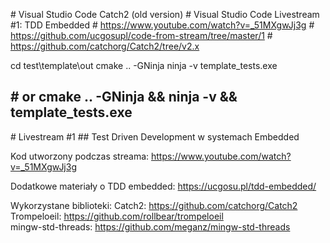 \# Visual Studio Code Catch2 (old version)
\# Visual Studio Code Livestream #1: TDD Embedded
\# https://www.youtube.com/watch?v=_51MXgwJj3g
\# https://github.com/ucgosupl/code-from-stream/tree/master/1
\# https://github.com/catchorg/Catch2/tree/v2.x

cd test\template\out
cmake .. -GNinja
ninja -v
template_tests.exe

\# or
cmake .. -GNinja && ninja -v && template_tests.exe
------------------------------------------------------------


\# Livestream #1
\## Test Driven Development w systemach Embedded

Kod utworzony podczas streama:
https://www.youtube.com/watch?v=_51MXgwJj3g

Dodatkowe materiały o TDD embedded:
https://ucgosu.pl/tdd-embedded/

Wykorzystane biblioteki:
Catch2: https://github.com/catchorg/Catch2  
Trompeloeil: https://github.com/rollbear/trompeloeil  
mingw-std-threads: https://github.com/meganz/mingw-std-threads  
